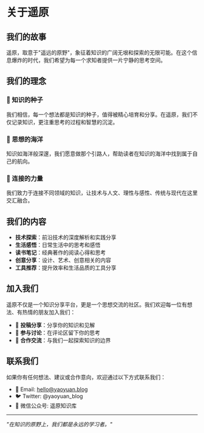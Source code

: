 # 关于遥原

## 我们的故事

遥原，取意于"遥远的原野"，象征着知识的广阔无垠和探索的无限可能。在这个信息爆炸的时代，我们希望为每一个求知者提供一片宁静的思考空间。

## 我们的理念

### 🌱 知识的种子
我们相信，每一个想法都是知识的种子，值得被精心培育和分享。在遥原，我们不仅记录知识，更注重思考的过程和智慧的沉淀。

### 🌊 思想的海洋
知识如海洋般深邃，我们愿意做那个引路人，帮助读者在知识的海洋中找到属于自己的航向。

### 🔗 连接的力量
我们致力于连接不同领域的知识，让技术与人文、理性与感性、传统与现代在这里交汇融合。

## 我们的内容

- **技术探索**：前沿技术的深度解析和实践分享
- **生活感悟**：日常生活中的思考和感悟
- **读书笔记**：经典著作的阅读心得和思考
- **创意分享**：设计、艺术、创意相关的内容
- **工具推荐**：提升效率和生活品质的工具分享

## 加入我们

遥原不仅是一个知识分享平台，更是一个思想交流的社区。我们欢迎每一位有想法、有热情的朋友加入我们：

- 📝 **投稿分享**：分享你的知识和见解
- 💬 **参与讨论**：在评论区留下你的思考
- 🤝 **合作交流**：与我们一起探索知识的边界

## 联系我们

如果你有任何想法、建议或合作意向，欢迎通过以下方式联系我们：

- 📧 Email: hello@yaoyuan.blog
- 🐦 Twitter: @yaoyuan_blog
- 💬 微信公众号: 遥原知识库

---

*"在知识的原野上，我们都是永远的学习者。"* 